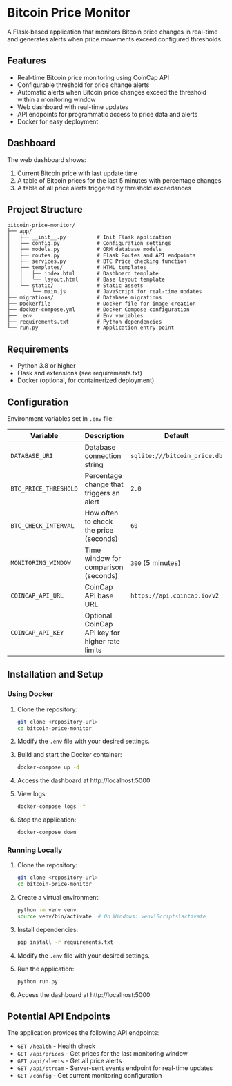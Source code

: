 # Bitcoin Price Monitor

A Flask-based application that monitors Bitcoin price changes in real-time and generates alerts when price movements exceed configured thresholds.

## Features

- Real-time Bitcoin price monitoring using CoinCap API
- Configurable threshold for price change alerts
- Automatic alerts when Bitcoin price changes exceed the threshold within a monitoring window
- Web dashboard with real-time updates
- API endpoints for programmatic access to price data and alerts
- Docker for easy deployment


## Dashboard

The web dashboard shows:

1. Current Bitcoin price with last update time
2. A table of Bitcoin prices for the last 5 minutes with percentage changes
3. A table of all price alerts triggered by threshold exceedances

## Project Structure

```
bitcoin-price-monitor/
├── app/
│   ├── __init__.py          # Init Flask application
│   ├── config.py            # Configuration settings
│   ├── models.py            # ORM database models
│   ├── routes.py            # Flask Routes and API endpoints
│   ├── services.py          # BTC Price checking function
│   ├── templates/           # HTML templates
│   │   ├── index.html       # Dashboard template
│   │   └── layout.html      # Base layout template
│   └── static/              # Static assets
│       └── main.js          # JavaScript for real-time updates
├── migrations/              # Database migrations
├── Dockerfile               # Docker file for image creation
├── docker-compose.yml       # Docker Compose configuration
├── .env                     # Env variables
├── requirements.txt         # Python dependencies
└── run.py                   # Application entry point
```

## Requirements

- Python 3.8 or higher
- Flask and extensions (see requirements.txt)
- Docker (optional, for containerized deployment)

## Configuration

Environment variables set in `.env` file:

| Variable | Description | Default |
|----------|-------------|---------|
| `DATABASE_URI` | Database connection string | `sqlite:///bitcoin_price.db` |
| `BTC_PRICE_THRESHOLD` | Percentage change that triggers an alert | `2.0` |
| `BTC_CHECK_INTERVAL` | How often to check the price (seconds) | `60` |
| `MONITORING_WINDOW` | Time window for comparison (seconds) | `300` (5 minutes) |
| `COINCAP_API_URL` | CoinCap API base URL | `https://api.coincap.io/v2` |
| `COINCAP_API_KEY` | Optional CoinCap API key for higher rate limits | ` ` |

## Installation and Setup

### Using Docker

1. Clone the repository:
   ```bash
   git clone <repository-url>
   cd bitcoin-price-monitor
   ```

2. Modify the `.env` file with your desired settings.

3. Build and start the Docker container:
   ```bash
   docker-compose up -d
   ```

4. Access the dashboard at http://localhost:5000

5. View logs:
   ```bash
   docker-compose logs -f
   ```

6. Stop the application:
   ```bash
   docker-compose down
   ```

### Running Locally

1. Clone the repository:
   ```bash
   git clone <repository-url>
   cd bitcoin-price-monitor
   ```

2. Create a virtual environment:
   ```bash
   python -m venv venv
   source venv/bin/activate  # On Windows: venv\Scripts\activate
   ```

3. Install dependencies:
   ```bash
   pip install -r requirements.txt
   ```

4. Modify the `.env` file with your desired settings.

5. Run the application:
   ```bash
   python run.py
   ```

6. Access the dashboard at http://localhost:5000

## Potential API Endpoints

The application provides the following API endpoints:

- `GET /health` - Health check
- `GET /api/prices` - Get prices for the last monitoring window
- `GET /api/alerts` - Get all price alerts
- `GET /api/stream` - Server-sent events endpoint for real-time updates
- `GET /config` - Get current monitoring configuration

